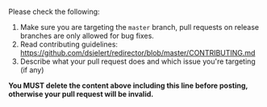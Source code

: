 Please check the following:

1. Make sure you are targeting the `master` branch, pull requests on release branches are only allowed for bug fixes.
2. Read contributing guidelines: https://github.com/dsielert/redirector/blob/master/CONTRIBUTING.md
3. Describe what your pull request does and which issue you're targeting (if any)

**You MUST delete the content above including this line before posting, otherwise your pull request will be invalid.**
